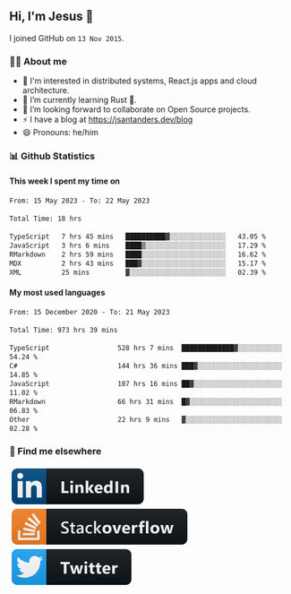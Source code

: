 ## Hi, I'm Jesus 👋

I joined GitHub on `13 Nov 2015`.

<!-- Talking about you -->

### 👨‍💻 About me

- 👦 I'm interested in distributed systems, React.js apps and cloud architecture.
- 🌱 I’m currently learning Rust 🦀.
- 👯 I’m looking forward to collaborate on Open Source projects.
- ⚡️ I have a blog at <https://jsantanders.dev/blog>
- 😄 Pronouns: he/him

### 📊 Github Statistics

#### This week I spent my time on

<!--START_SECTION:weekly-->

```text
From: 15 May 2023 - To: 22 May 2023

Total Time: 18 hrs

TypeScript   7 hrs 45 mins   ██████████▓░░░░░░░░░░░░░░   43.05 %
JavaScript   3 hrs 6 mins    ████▒░░░░░░░░░░░░░░░░░░░░   17.29 %
RMarkdown    2 hrs 59 mins   ████░░░░░░░░░░░░░░░░░░░░░   16.62 %
MDX          2 hrs 43 mins   ███▓░░░░░░░░░░░░░░░░░░░░░   15.17 %
XML          25 mins         ▓░░░░░░░░░░░░░░░░░░░░░░░░   02.39 %
```

<!--END_SECTION:weekly-->

#### My most used languages

<!--START_SECTION:alltime-->

```text
From: 15 December 2020 - To: 21 May 2023

Total Time: 973 hrs 39 mins

TypeScript                 528 hrs 7 mins  █████████████▓░░░░░░░░░░░   54.24 %
C#                         144 hrs 36 mins ███▓░░░░░░░░░░░░░░░░░░░░░   14.85 %
JavaScript                 107 hrs 16 mins ██▓░░░░░░░░░░░░░░░░░░░░░░   11.02 %
RMarkdown                  66 hrs 31 mins  █▓░░░░░░░░░░░░░░░░░░░░░░░   06.83 %
Other                      22 hrs 9 mins   ▓░░░░░░░░░░░░░░░░░░░░░░░░   02.28 %
```

<!--END_SECTION:alltime-->

### 📢 Find me elsewhere

<p>
  <a target="_blank" href="https://linkedin.com/in/jsantanders">
    <img src="https://github.com/jsantanders/jsantanders/blob/master/img/linkedin.svg" alt="LinkedIn" style="vertical-align:top; margin:4px">
  </a>
  
  <a target="_blank" href="https://stackoverflow.com/users/7318331/jesus-santander">
    <img src="https://github.com/jsantanders/jsantanders/blob/master/img/stackoverflow.svg" alt="StackOverflow" style="vertical-align:top; margin:4px">
  </a>
  
  <a target="_blank" href="http://twitter.com/jsantanders">
    <img src="https://github.com/jsantanders/jsantanders/blob/master/img/twitter.svg" alt="Twitter" style="vertical-align:top; margin:4px">
  </a>
</p>
